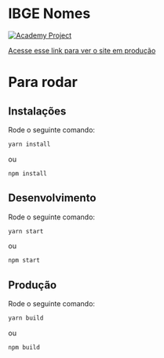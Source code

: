 # IBGE Nomes

[![Academy Project](https://img.shields.io/badge/Academy-Project-informational.svg)](https://www.facebook.com/Curso-de-Ciência-da-Computação-470257173378377/)

[Acesse esse link para ver o site em produção](https://trusting-leavitt-62edb0.netlify.app/)

# Para rodar

## Instalações

Rode o seguinte comando:
```bash
yarn install
```
ou
```bash
npm install
```

## Desenvolvimento

Rode o seguinte comando:
```bash
yarn start
```
ou
```bash
npm start
```

## Produção

Rode o seguinte comando:
```bash
yarn build
```
ou
```bash
npm build
```
